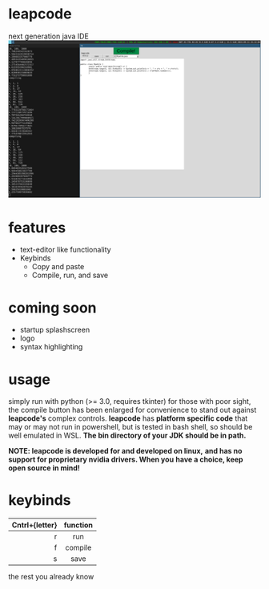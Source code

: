 # leapcode
next generation java IDE
![Screenshot](screenshot.png)

# features
* text-editor like functionality
* Keybinds
  * Copy and paste
  * Compile, run, and save

# coming soon
* startup splashscreen
* logo
* syntax highlighting

# usage
simply run with python (>= 3.0, requires tkinter)
for those with poor sight, the compile button has
been enlarged for convenience to stand out against
**leapcode's** complex controls. **leapcode** has **platform 
specific code** that may or may not run in powershell, 
but is tested in bash shell, so should be well emulated 
in WSL. **The bin directory of your JDK should be in path.**

**NOTE: leapcode is developed for and developed on linux,**
**and has no support for proprietary nvidia drivers. When you**
**have a choice, keep open source in mind!**

# keybinds
| Cntrl+{letter} | function |
|---------------:|:--------:|
| r              | run      |
| f              | compile  |
| s              | save     |

the rest you already know
